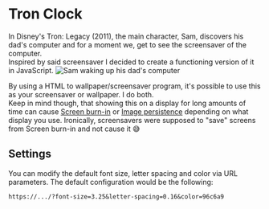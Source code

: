 # Tron Clock
In Disney's Tron: Legacy (2011), the main character, Sam, discovers his dad's computer and for a moment we, get to see the screensaver of the computer.  
Inspired by said screensaver I decided to create a functioning version of it in JavaScript.
![Sam waking up his dad's computer](https://user-images.githubusercontent.com/3535780/183531130-756b04ec-128b-4baa-9302-3f9d6c0fd305.gif)

By using a HTML to wallpaper/screensaver program, it's possible to use this as your screensaver or wallpaper. I do both.  
Keep in mind though, that showing this on a display for long amounts of time can cause [Screen burn-in](https://en.wikipedia.org/wiki/Screen_burn-in) or [Image persistence](https://en.wikipedia.org/wiki/Image_persistence) depending on what display you use. Ironically, screensavers were supposed to "save" screens from Screen burn-in and not cause it 😅

## Settings
You can modify the default font size, letter spacing and color via URL parameters. The default configuration would be the following:
```
https://.../?font-size=3.25&letter-spacing=0.16&color=96c6a9
```